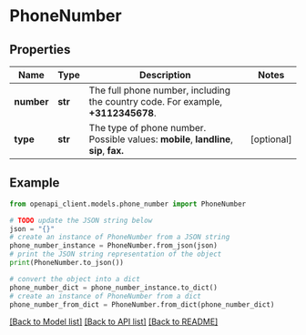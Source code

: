 # PhoneNumber


## Properties

Name | Type | Description | Notes
------------ | ------------- | ------------- | -------------
**number** | **str** | The full phone number, including the country code. For example, **+3112345678**. | 
**type** | **str** | The type of phone number.  Possible values: **mobile**, **landline**, **sip**, **fax.**  | [optional] 

## Example

```python
from openapi_client.models.phone_number import PhoneNumber

# TODO update the JSON string below
json = "{}"
# create an instance of PhoneNumber from a JSON string
phone_number_instance = PhoneNumber.from_json(json)
# print the JSON string representation of the object
print(PhoneNumber.to_json())

# convert the object into a dict
phone_number_dict = phone_number_instance.to_dict()
# create an instance of PhoneNumber from a dict
phone_number_from_dict = PhoneNumber.from_dict(phone_number_dict)
```
[[Back to Model list]](../README.md#documentation-for-models) [[Back to API list]](../README.md#documentation-for-api-endpoints) [[Back to README]](../README.md)


